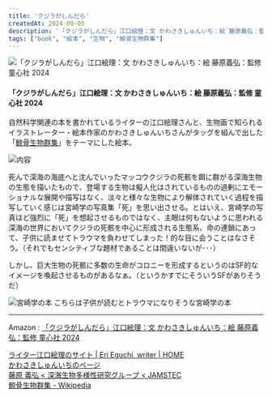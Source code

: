 ```yaml
---
title: 'クジラがしんだら'
createdAt: 2024-09-05
description: '「クジラがしんだら」江口絵理：文 かわさきしゅんいち：絵 藤原義弘：監修 童心社 2024'
tags: ["book", "絵本", "生物", "鯨骨生物群集"]
---
```


![「クジラがしんだら」江口絵理：文 かわさきしゅんいち：絵 藤原義弘：監修 童心社 2024](https://i.gyazo.com/d57bd00f66b5ac83c67407c5714423e3.png)

#### 「クジラがしんだら」江口絵理：文 かわさきしゅんいち：絵 藤原義弘：監修 童心社 2024

自然科学関連の本を書かれているライターの江口絵理さんと、生物画で知られるイラストレーター・絵本作家のかわさきしゅんいちさんがタッグを組んで出した「[鯨骨生物群集](https://ja.wikipedia.org/wiki/%E9%AF%A8%E9%AA%A8%E7%94%9F%E7%89%A9%E7%BE%A4%E9%9B%86)」をテーマにした絵本。

![内容](https://i.gyazo.com/0f572e1b97c972ffdc371ae0447e7036.png)

死んで深海の海底へと沈んでいったマッコウクジラの死骸を餌に群がる深海生物の生態を描いたもので、登場する生物は擬人化はされているものの過剰にエモーショナルな展開や描写はなく、淡々と様々な生物により解体されていく過程を描写していく感じは宮崎学の写真集「死」を思い出させる。とはいえ、宮崎学の写真ほど強烈に「死」を想起させるものではなく、主眼は何もないように思われる深海の世界においてクジラの死骸を中心に形成される生態系、命の連鎖にあって、子供に読ませてトラウマを負わせてしまった！的な目に会うことはなさそう。（それでもセンシティブな題材であることは間違いないが･･･）

しかし、巨大生物の死骸に多数の生命がコロニーを形成するというのはSF的なイメージを喚起させるものがあるなぁ。（というかすでにそういうSFがありそうだ）

![宮崎学の本](https://i.gyazo.com/78ea885b3b607f71e21cf9d28ad03d21.png)
こちらは子供が読むとトラウマになりそうな宮崎学の本

---

Amazon : [「クジラがしんだら」江口絵理：文 かわさきしゅんいち：絵 藤原義弘：監修 童心社 2024](https://www.amazon.co.jp/dp/4494015997)    

[ライター江口絵理のサイト \| Eri Eguchi, writer \| HOME](https://erieguchi8.wixsite.com/eri-eguchi)  
[かわさきしゅんいちのページ](https://kawashun.jp/)  
[藤原 義弘 < 深海生物多様性研究グループ < JAMSTEC](https://www.jamstec.go.jp/deepbio/j/members/fujiwara_yoshihiro.html)  
[鯨骨生物群集 \- Wikipedia](https://ja.wikipedia.org/wiki/%E9%AF%A8%E9%AA%A8%E7%94%9F%E7%89%A9%E7%BE%A4%E9%9B%86)
